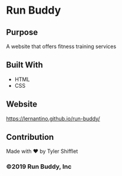 # Run Buddy 
## Purpose 
A website that offers fitness training services

## Built With 
* HTML
* CSS

## Website 
https://lernantino.github.io/run-buddy/

## Contribution 
Made with ❤️ by Tyler Shifflet 

### ©️2019 Run Buddy, Inc 
